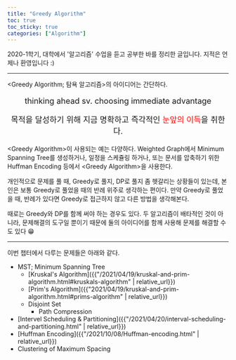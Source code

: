 ```yaml
---
title: "Greedy Algorithm"
toc: true
toc_sticky: true
categories: ["Algorithm"]
---
```



2020-1학기, 대학에서 '알고리즘' 수업을 듣고 공부한 바를 정리한 글입니다. 지적은 언제나 환영입니다 :)

<hr>

\<Greedy Algorithm; 탐욕 알고리즘\>의 아이디어는 간단하다.

<div class="statement" markdown="1" style="text-align:center; font-size: large;">


thinking ahead sv. choosing immediate advantage

목적을 달성하기 위해 지금 명확하고 즉각적인 <span style="color: red">눈앞의 이득</span>을 취한다.

</div>

<Greedy Algorithm\>이 사용되는 예는 다양하다. Weighted Graph에서 Minimum Spanning Tree를 생성하거나, 일정을 스케쥴링 하거나, 또는 문서를 압축하기 위한 Huffman Encoding 등에서 \<Greedy Algorithm\>을 사용한다.

개인적으로 문제를 풀 때, Greedy로 풀지, DP로 풀지 좀 헷갈리는 상황들이 있는데, 본인은 보통 Greedy로 풀었을 때의 반례 위주로 생각하는 편이다. 만약 Greedy로 풀었을 때, 반례가 있다면 Greedy로 접근하지 않고 다른 방법을 생각해본다.

때로는 Greedy와 DP를 함께 써야 하는 경우도 있다. 두 알고리즘이 배타적인 것이 아니라, 문제해결의 도구일 뿐이기 때문에 둘의 아이디어를 함께 사용해 문제를 해결할 수도 있다 😁

<hr/>

이번 챕터에서 다루는 문제들은 아래와 같다.

- MST; Minimum Spanning Tree
  - [Kruskal's Algorithm]({{"/2021/04/19/kruskal-and-prim-algorithm.html#kruskals-algorithm" | relative_url}})
  - [Prim's Algorithm]({{"2021/04/19/kruskal-and-prim-algorithm.html#prims-algorithm" | relative_url}})
  - Disjoint Set
    - Path Compression
- [Intervel Scheduling & Partitioning]({{"/2021/04/20/interval-scheduling-and-partitioning.html" | relative_url}})
- [Huffman Encoding]({{"/2021/10/08/Huffman-encoding.html" | relative_url}})
- Clustering of Maximum Spacing

